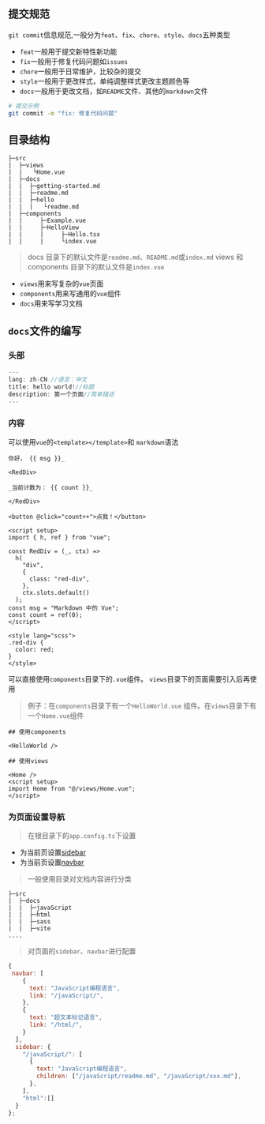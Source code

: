 ## 提交规范

`git commit`信息规范,一般分为`feat`、`fix`、`chore`、`style`、`docs`五种类型

- `feat`一般用于提交新特性新功能
- `fix`一般用于修复代码问题如`issues`
- `chore`一般用于日常维护，比较杂的提交
- `style`一般用于更改样式，单纯调整样式更改主题颜色等
- `docs`一般用于更改文档，如`README`文件、其他的`markdown`文件

```bash
# 提交示例
git commit -m "fix: 修复代码问题"
```

## 目录结构

```
├─src
|  ├─views
|  |   └Home.vue
|  ├─docs
|  |  ├─getting-started.md
|  |  ├─readme.md
|  |  ├─hello
|  |  |   └readme.md
|  ├─components
|  |     ├─Example.vue
|  |     ├─HelloView
|  |     |     ├─Hello.tsx
|  |     |     └index.vue
```

> docs 目录下的默认文件是`readme.md`、`README.md`或`index.md`
> views 和 components 目录下的默认文件是`index.vue`

- `views`用来写复杂的`vue`页面
- `components`用来写通用的`vue`组件
- `docs`用来写学习文档

## `docs`文件的编写

### 头部

```js
---
lang: zh-CN //语言：中文
title: hello world!//标题
description: 第一个页面//简单描述
---
```

### 内容

可以使用`vue`的`<template></template>`和
`markdown`语法

```vue
你好， {{ msg }}_

<RedDiv>

_当前计数为： {{ count }}_

</RedDiv>

<button @click="count++">点我！</button>

<script setup>
import { h, ref } from "vue";

const RedDiv = (_, ctx) =>
  h(
    "div",
    {
      class: "red-div",
    },
    ctx.slots.default()
  );
const msg = "Markdown 中的 Vue";
const count = ref(0);
</script>

<style lang="scss">
.red-div {
  color: red;
}
</style>
```

可以直接使用`components`目录下的`.vue`组件。
`views`目录下的页面需要引入后再使用

> 例子：在`components`目录下有一个`HelloWorld.vue`
> 组件。在`views`目录下有一个`Home.vue`组件

```vue
## 使用components

<HelloWorld />

## 使用views

<Home />
<script setup>
import Home from "@/views/Home.vue";
</script>
```

### 为页面设置导航

> 在根目录下的`app.config.ts`下设置

- 为当前页设置[sidebar](https://v2.vuepress.vuejs.org/zh/reference/default-theme/config.html#sidebar)
- 为当前页设置[navbar](https://v2.vuepress.vuejs.org/zh/reference/default-theme/config.html#navbar)

> 一般使用目录对文档内容进行分类

```
├─src
|  ├─docs
|  |  ├─javaScript
|  |  ├─html
|  |  ├─sass
|  |  ├─vite
....
```

> 对页面的`sidebar`、`navbar`进行配置

```js
{
 navbar: [
    {
      text: "JavaScript编程语言",
      link: "/javaScript/",
    },
    {
      text: "超文本标记语言",
      link: "/html/",
    }
  ],
  sidebar: {
    "/javaScript/": [
      {
        text: "JavaScript编程语言",
        children: ["/javaScript/readme.md", "/javaScript/xxx.md"],
      },
    ],
    "html":[]
  }
};
```
